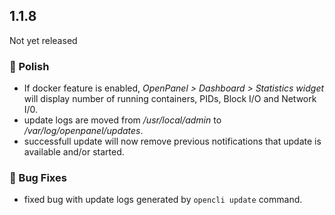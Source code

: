 ## 1.1.8

Not yet released

### 💅 Polish
- If docker feature is enabled, *OpenPanel > Dashboard > Statistics widget* will display number of running containers, PIDs, Block I/O and Network I/0.
- update logs are moved from */usr/local/admin* to */var/log/openpanel/updates*.
- successfull update will now remove previous notifications that update is available and/or started.

### 🐛 Bug Fixes
- fixed bug with update logs generated by `opencli update` command.

